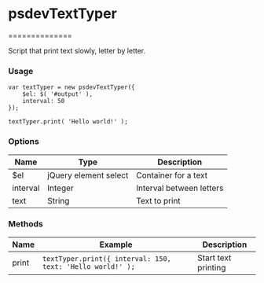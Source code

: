 # psdevTextTyper
==============

Script that print text slowly, letter by letter.

### Usage
```
var textTyper = new psdevTextTyper({
    $el: $( '#output' ),
    interval: 50
});

textTyper.print( 'Hello world!' );
```

### Options

Name        | Type                            | Description
------------|---------------------------------| -------------
$el         | jQuery element select           | Container for a text
interval    | Integer                         | Interval between letters
text        | String                          | Text to print

### Methods

Name        | Example       | Description
------------- | ------------- | -------------
print         | `textTyper.print({ interval: 150, text: 'Hello world!' );`  | Start text printing
